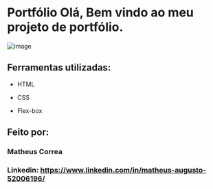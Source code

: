 # Portfólio Olá, Bem vindo ao meu projeto de portfólio.

![image](https://github.com/user-attachments/assets/29f1177b-98b4-46f9-beac-7f93b0bd9d09)



## Ferramentas utilizadas:

* HTML

* CSS

* Flex-box

## Feito por:

### Matheus Correa

### Linkedin: https://www.linkedin.com/in/matheus-augusto-52006196/

